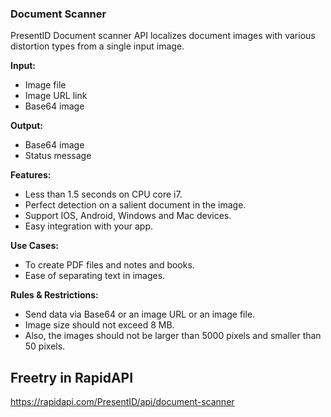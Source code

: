### Document Scanner
PresentID Document scanner API localizes document images with various distortion types from a single input image.



**Input:**
- Image file
- Image URL link
- Base64 image

**Output:**
- Base64 image
- Status message

**Features:**
- Less than 1.5 seconds on CPU core i7.
- Perfect detection on a salient document in the image.
- Support IOS, Android, Windows and Mac devices.
- Easy integration with your app.

**Use Cases:**
- To create PDF files and notes and books.
- Ease of separating text in images.

**Rules & Restrictions:**
- Send data via Base64 or an image URL or an image file.
- Image size should not exceed 8 MB.
- Also, the images should not be larger than 5000 pixels and smaller than 50 pixels.

## Freetry in RapidAPI
https://rapidapi.com/PresentID/api/document-scanner
